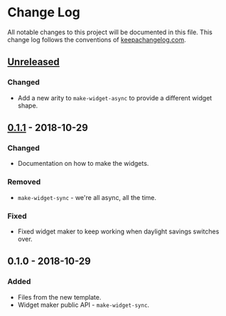 # Change Log
All notable changes to this project will be documented in this file. This change log follows the conventions of [keepachangelog.com](http://keepachangelog.com/).

## [Unreleased]
### Changed
- Add a new arity to `make-widget-async` to provide a different widget shape.

## [0.1.1] - 2018-10-29
### Changed
- Documentation on how to make the widgets.

### Removed
- `make-widget-sync` - we're all async, all the time.

### Fixed
- Fixed widget maker to keep working when daylight savings switches over.

## 0.1.0 - 2018-10-29
### Added
- Files from the new template.
- Widget maker public API - `make-widget-sync`.

[Unreleased]: https://github.com/your-name/sudoku/compare/0.1.1...HEAD
[0.1.1]: https://github.com/your-name/sudoku/compare/0.1.0...0.1.1
